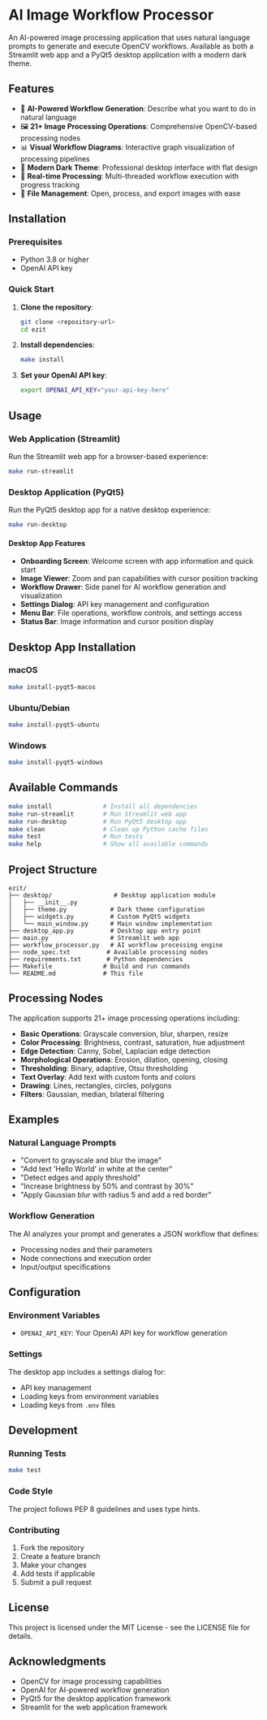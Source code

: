 # AI Image Workflow Processor

An AI-powered image processing application that uses natural language prompts to generate and execute OpenCV workflows. Available as both a Streamlit web app and a PyQt5 desktop application with a modern dark theme.

## Features

- 🤖 **AI-Powered Workflow Generation**: Describe what you want to do in natural language
- 🖼️ **21+ Image Processing Operations**: Comprehensive OpenCV-based processing nodes
- 📊 **Visual Workflow Diagrams**: Interactive graph visualization of processing pipelines
- 🎨 **Modern Dark Theme**: Professional desktop interface with flat design
- 🔄 **Real-time Processing**: Multi-threaded workflow execution with progress tracking
- 📁 **File Management**: Open, process, and export images with ease

## Installation

### Prerequisites

- Python 3.8 or higher
- OpenAI API key

### Quick Start

1. **Clone the repository**:
   ```bash
   git clone <repository-url>
   cd ezit
   ```

2. **Install dependencies**:
   ```bash
   make install
   ```

3. **Set your OpenAI API key**:
   ```bash
   export OPENAI_API_KEY="your-api-key-here"
   ```

## Usage

### Web Application (Streamlit)

Run the Streamlit web app for a browser-based experience:

```bash
make run-streamlit
```

### Desktop Application (PyQt5)

Run the PyQt5 desktop app for a native desktop experience:

```bash
make run-desktop
```

#### Desktop App Features

- **Onboarding Screen**: Welcome screen with app information and quick start
- **Image Viewer**: Zoom and pan capabilities with cursor position tracking
- **Workflow Drawer**: Side panel for AI workflow generation and visualization
- **Settings Dialog**: API key management and configuration
- **Menu Bar**: File operations, workflow controls, and settings access
- **Status Bar**: Image information and cursor position display

## Desktop App Installation

### macOS
```bash
make install-pyqt5-macos
```

### Ubuntu/Debian
```bash
make install-pyqt5-ubuntu
```

### Windows
```bash
make install-pyqt5-windows
```

## Available Commands

```bash
make install              # Install all dependencies
make run-streamlit        # Run Streamlit web app
make run-desktop          # Run PyQt5 desktop app
make clean                # Clean up Python cache files
make test                 # Run tests
make help                 # Show all available commands
```

## Project Structure

```
ezit/
├── desktop/                 # Desktop application module
│   ├── __init__.py
│   ├── theme.py            # Dark theme configuration
│   ├── widgets.py          # Custom PyQt5 widgets
│   └── main_window.py      # Main window implementation
├── desktop_app.py          # Desktop app entry point
├── main.py                 # Streamlit web app
├── workflow_processor.py   # AI workflow processing engine
├── node_spec.txt          # Available processing nodes
├── requirements.txt       # Python dependencies
├── Makefile              # Build and run commands
└── README.md             # This file
```

## Processing Nodes

The application supports 21+ image processing operations including:

- **Basic Operations**: Grayscale conversion, blur, sharpen, resize
- **Color Processing**: Brightness, contrast, saturation, hue adjustment
- **Edge Detection**: Canny, Sobel, Laplacian edge detection
- **Morphological Operations**: Erosion, dilation, opening, closing
- **Thresholding**: Binary, adaptive, Otsu thresholding
- **Text Overlay**: Add text with custom fonts and colors
- **Drawing**: Lines, rectangles, circles, polygons
- **Filters**: Gaussian, median, bilateral filtering

## Examples

### Natural Language Prompts

- "Convert to grayscale and blur the image"
- "Add text 'Hello World' in white at the center"
- "Detect edges and apply threshold"
- "Increase brightness by 50% and contrast by 30%"
- "Apply Gaussian blur with radius 5 and add a red border"

### Workflow Generation

The AI analyzes your prompt and generates a JSON workflow that defines:
- Processing nodes and their parameters
- Node connections and execution order
- Input/output specifications

## Configuration

### Environment Variables

- `OPENAI_API_KEY`: Your OpenAI API key for workflow generation

### Settings

The desktop app includes a settings dialog for:
- API key management
- Loading keys from environment variables
- Loading keys from `.env` files

## Development

### Running Tests
```bash
make test
```

### Code Style
The project follows PEP 8 guidelines and uses type hints.

### Contributing

1. Fork the repository
2. Create a feature branch
3. Make your changes
4. Add tests if applicable
5. Submit a pull request

## License

This project is licensed under the MIT License - see the LICENSE file for details.

## Acknowledgments

- OpenCV for image processing capabilities
- OpenAI for AI-powered workflow generation
- PyQt5 for the desktop application framework
- Streamlit for the web application framework 